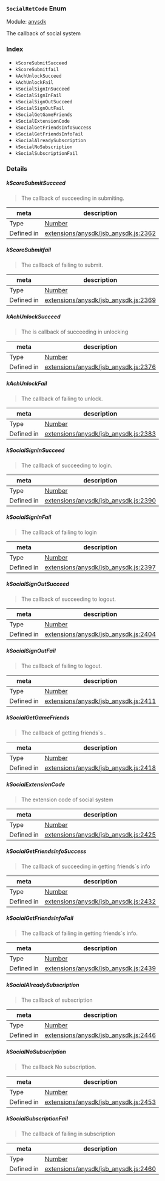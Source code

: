 ### `SocialRetCode` Enum



Module: [anysdk](../modules/anysdk.md)


The callback of social system


### Index
  - `kScoreSubmitSucceed`
  - `kScoreSubmitfail`
  - `kAchUnlockSucceed`
  - `kAchUnlockFail`
  - `kSocialSignInSucceed`
  - `kSocialSignInFail`
  - `kSocialSignOutSucceed`
  - `kSocialSignOutFail`
  - `kSocialGetGameFriends`
  - `kSocialExtensionCode`
  - `kSocialGetFriendsInfoSuccess`
  - `kSocialGetFriendsInfoFail`
  - `kSocialAlreadySubscription`
  - `kSocialNoSubscription`
  - `kSocialSubscriptionFail`

### Details


##### kScoreSubmitSucceed

> The callback of succeeding in submiting.

| meta | description |
|------|-------------|
| Type | <a href="https://developer.mozilla.org/en/JavaScript/Reference/Global_Objects/Number" class="crosslink external" target="_blank">Number</a> |
| Defined in | [extensions/anysdk/jsb_anysdk.js:2362](https://github.com/cocos-creator/engine/blob/8f14bc42a40e57c2d3b846c4f7f26f1a1753232c/extensions/anysdk/jsb_anysdk.js#L2362) |



##### kScoreSubmitfail

> The callback of failing to submit.

| meta | description |
|------|-------------|
| Type | <a href="https://developer.mozilla.org/en/JavaScript/Reference/Global_Objects/Number" class="crosslink external" target="_blank">Number</a> |
| Defined in | [extensions/anysdk/jsb_anysdk.js:2369](https://github.com/cocos-creator/engine/blob/8f14bc42a40e57c2d3b846c4f7f26f1a1753232c/extensions/anysdk/jsb_anysdk.js#L2369) |



##### kAchUnlockSucceed

> The is callback of succeeding in  unlocking

| meta | description |
|------|-------------|
| Type | <a href="https://developer.mozilla.org/en/JavaScript/Reference/Global_Objects/Number" class="crosslink external" target="_blank">Number</a> |
| Defined in | [extensions/anysdk/jsb_anysdk.js:2376](https://github.com/cocos-creator/engine/blob/8f14bc42a40e57c2d3b846c4f7f26f1a1753232c/extensions/anysdk/jsb_anysdk.js#L2376) |



##### kAchUnlockFail

> The callback of failing to  unlock.

| meta | description |
|------|-------------|
| Type | <a href="https://developer.mozilla.org/en/JavaScript/Reference/Global_Objects/Number" class="crosslink external" target="_blank">Number</a> |
| Defined in | [extensions/anysdk/jsb_anysdk.js:2383](https://github.com/cocos-creator/engine/blob/8f14bc42a40e57c2d3b846c4f7f26f1a1753232c/extensions/anysdk/jsb_anysdk.js#L2383) |



##### kSocialSignInSucceed

> The callback of succeeding to login.

| meta | description |
|------|-------------|
| Type | <a href="https://developer.mozilla.org/en/JavaScript/Reference/Global_Objects/Number" class="crosslink external" target="_blank">Number</a> |
| Defined in | [extensions/anysdk/jsb_anysdk.js:2390](https://github.com/cocos-creator/engine/blob/8f14bc42a40e57c2d3b846c4f7f26f1a1753232c/extensions/anysdk/jsb_anysdk.js#L2390) |



##### kSocialSignInFail

> The callback of failing to  login

| meta | description |
|------|-------------|
| Type | <a href="https://developer.mozilla.org/en/JavaScript/Reference/Global_Objects/Number" class="crosslink external" target="_blank">Number</a> |
| Defined in | [extensions/anysdk/jsb_anysdk.js:2397](https://github.com/cocos-creator/engine/blob/8f14bc42a40e57c2d3b846c4f7f26f1a1753232c/extensions/anysdk/jsb_anysdk.js#L2397) |



##### kSocialSignOutSucceed

> The callback of succeeding to logout.

| meta | description |
|------|-------------|
| Type | <a href="https://developer.mozilla.org/en/JavaScript/Reference/Global_Objects/Number" class="crosslink external" target="_blank">Number</a> |
| Defined in | [extensions/anysdk/jsb_anysdk.js:2404](https://github.com/cocos-creator/engine/blob/8f14bc42a40e57c2d3b846c4f7f26f1a1753232c/extensions/anysdk/jsb_anysdk.js#L2404) |



##### kSocialSignOutFail

> The callback of failing to  logout.

| meta | description |
|------|-------------|
| Type | <a href="https://developer.mozilla.org/en/JavaScript/Reference/Global_Objects/Number" class="crosslink external" target="_blank">Number</a> |
| Defined in | [extensions/anysdk/jsb_anysdk.js:2411](https://github.com/cocos-creator/engine/blob/8f14bc42a40e57c2d3b846c4f7f26f1a1753232c/extensions/anysdk/jsb_anysdk.js#L2411) |



##### kSocialGetGameFriends

> The callback of getting friends`s .

| meta | description |
|------|-------------|
| Type | <a href="https://developer.mozilla.org/en/JavaScript/Reference/Global_Objects/Number" class="crosslink external" target="_blank">Number</a> |
| Defined in | [extensions/anysdk/jsb_anysdk.js:2418](https://github.com/cocos-creator/engine/blob/8f14bc42a40e57c2d3b846c4f7f26f1a1753232c/extensions/anysdk/jsb_anysdk.js#L2418) |



##### kSocialExtensionCode

> The extension code of social system

| meta | description |
|------|-------------|
| Type | <a href="https://developer.mozilla.org/en/JavaScript/Reference/Global_Objects/Number" class="crosslink external" target="_blank">Number</a> |
| Defined in | [extensions/anysdk/jsb_anysdk.js:2425](https://github.com/cocos-creator/engine/blob/8f14bc42a40e57c2d3b846c4f7f26f1a1753232c/extensions/anysdk/jsb_anysdk.js#L2425) |



##### kSocialGetFriendsInfoSuccess

> The callback  of succeeding in getting friends`s info

| meta | description |
|------|-------------|
| Type | <a href="https://developer.mozilla.org/en/JavaScript/Reference/Global_Objects/Number" class="crosslink external" target="_blank">Number</a> |
| Defined in | [extensions/anysdk/jsb_anysdk.js:2432](https://github.com/cocos-creator/engine/blob/8f14bc42a40e57c2d3b846c4f7f26f1a1753232c/extensions/anysdk/jsb_anysdk.js#L2432) |



##### kSocialGetFriendsInfoFail

> The callback  of failing in getting friends`s info.

| meta | description |
|------|-------------|
| Type | <a href="https://developer.mozilla.org/en/JavaScript/Reference/Global_Objects/Number" class="crosslink external" target="_blank">Number</a> |
| Defined in | [extensions/anysdk/jsb_anysdk.js:2439](https://github.com/cocos-creator/engine/blob/8f14bc42a40e57c2d3b846c4f7f26f1a1753232c/extensions/anysdk/jsb_anysdk.js#L2439) |



##### kSocialAlreadySubscription

> The callback  of subscription

| meta | description |
|------|-------------|
| Type | <a href="https://developer.mozilla.org/en/JavaScript/Reference/Global_Objects/Number" class="crosslink external" target="_blank">Number</a> |
| Defined in | [extensions/anysdk/jsb_anysdk.js:2446](https://github.com/cocos-creator/engine/blob/8f14bc42a40e57c2d3b846c4f7f26f1a1753232c/extensions/anysdk/jsb_anysdk.js#L2446) |



##### kSocialNoSubscription

> The callback No subscription.

| meta | description |
|------|-------------|
| Type | <a href="https://developer.mozilla.org/en/JavaScript/Reference/Global_Objects/Number" class="crosslink external" target="_blank">Number</a> |
| Defined in | [extensions/anysdk/jsb_anysdk.js:2453](https://github.com/cocos-creator/engine/blob/8f14bc42a40e57c2d3b846c4f7f26f1a1753232c/extensions/anysdk/jsb_anysdk.js#L2453) |



##### kSocialSubscriptionFail

> The callback  of failing in subscription

| meta | description |
|------|-------------|
| Type | <a href="https://developer.mozilla.org/en/JavaScript/Reference/Global_Objects/Number" class="crosslink external" target="_blank">Number</a> |
| Defined in | [extensions/anysdk/jsb_anysdk.js:2460](https://github.com/cocos-creator/engine/blob/8f14bc42a40e57c2d3b846c4f7f26f1a1753232c/extensions/anysdk/jsb_anysdk.js#L2460) |


